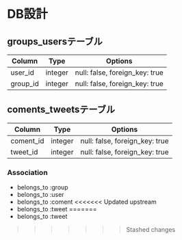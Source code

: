 # DB設計

## groups_usersテーブル

|Column|Type|Options|
|------|----|-------|
|user_id|integer|null: false, foreign_key: true|
|group_id|integer|null: false, foreign_key: true|

## coments_tweetsテーブル

|Column|Type|Options|
|------|----|-------|
|coment_id|integer|null: false, foreign_key: true|
|tweet_id|integer|null: false, foreign_key: true|

### Association
- belongs_to :group
- belongs_to :user
- belongs_to :coment
<<<<<<< Updated upstream
- belongs_to :tweet
=======
- belongs_to :tweet
>>>>>>> Stashed changes
